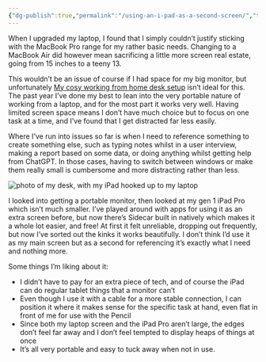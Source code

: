 ```yaml
---
{"dg-publish":true,"permalink":"/using-an-i-pad-as-a-second-screen/","title":"Using an iPad as a second screen","tags":["tools"],"noteIcon":"","created":"2023-08-11"}
---
```



When I upgraded my laptop, I found that I simply couldn’t justify sticking with the MacBook Pro range for my rather basic needs. Changing to a MacBook Air did however mean sacrificing a little more screen real estate, going from 15 inches to a teeny 13.

This wouldn’t be an issue of course if I had space for my big monitor, but unfortunately [My cosy working from home desk setup](My%20cosy%20working%20from%20home%20desk%20setup.md) isn’t ideal for this. The past year I’ve done my best to lean into the very portable nature of working from a laptop, and for the most part it works very well. Having limited screen space means I don’t have much choice but to focus on one task at a time, and I’ve found that I get distracted far less easily.

Where I’ve run into issues so far is when I need to reference something to create something else, such as typing notes whilst in a user interview, making a report based on some data, or doing anything whilst getting help from ChatGPT. In those cases, having to switch between windows or make them really small is cumbersome and more distracting rather than less.

![photo of my desk, with my iPad hooked up to my laptop](/img/user/assets/IMG_0119.jpeg)

I looked into getting a portable monitor, then looked at my gen 1 iPad Pro which isn’t much smaller. I’ve played around with apps for using it as an extra screen before, but now there’s Sidecar built in natively which makes it a whole lot easier, and free! At first it felt unreliable, dropping out frequently, but now I’ve sorted out the kinks it works beautifully. I don’t think I’d use it as my main screen but as a second for referencing it’s exactly what I need and nothing more.

Some things I’m liking about it:
* I didn’t have to pay for an extra piece of tech, and of course the iPad can do regular tablet things that a monitor can’t
* Even though I use it with a cable for a more stable connection, I can position it where it makes sense for the specific task at hand, even flat in front of me for use with the Pencil
* Since both my laptop screen and the iPad Pro aren’t large, the edges don’t feel far away and I don’t feel tempted to display heaps of things at once
* It’s all very portable and easy to tuck away when not in use.